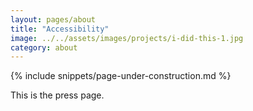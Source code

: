 ```yaml
---
layout: pages/about
title: "Accessibility"
image: ../../assets/images/projects/i-did-this-1.jpg
category: about
---
```

{% include snippets/page-under-construction.md %}

This is the press page.